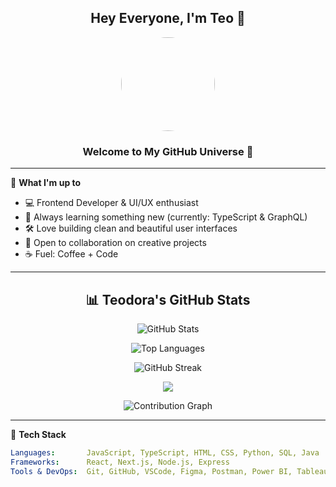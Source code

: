 <h2 align="center"> Hey Everyone, I'm Teo 👋</h2>

<p align="center">
  <img src="![Uploading Pink Abstract and Typographic Food and Beverage Banner (2).png…]()" width="150" style="border-radius: 50%" />
</p>

<h3 align="center">Welcome to My GitHub Universe 🚀</h3>

---

🎯 **What I'm up to**
- 💻 Frontend Developer & UI/UX enthusiast
- 🌱 Always learning something new (currently: TypeScript & GraphQL)
- 🛠️ Love building clean and beautiful user interfaces
- 🤝 Open to collaboration on creative projects
- ☕ Fuel: Coffee + Code

---

<h2 align="center">📊 Teodora's GitHub Stats</h2>

<p align="center">
  <img src="https://github-readme-stats.vercel.app/api?username=teoc34&show_icons=true&theme=radical" alt="GitHub Stats" />
</p>

<p align="center">
  <img src="https://github-readme-stats.vercel.app/api/top-langs/?username=teoc34&layout=compact&theme=radical" alt="Top Languages" />
</p>

<p align="center">
  <img src="https://streak-stats.demolab.com/?user=teoc34&theme=radical&border_radius=5" alt="GitHub Streak" />
</p>

<p align="center">
  <img src="https://github-profile-trophy.vercel.app/?username=teoc34&theme=radical&row=1&column=6" />
</p>

<p align="center">
  <img src="https://github-readme-activity-graph.vercel.app/graph?username=teoc34&theme=radical" alt="Contribution Graph" />
</p>

---


🧰 **Tech Stack**
```yaml
Languages:       JavaScript, TypeScript, HTML, CSS, Python, SQL, Java
Frameworks:      React, Next.js, Node.js, Express  
Tools & DevOps:  Git, GitHub, VSCode, Figma, Postman, Power BI, Tableau 

